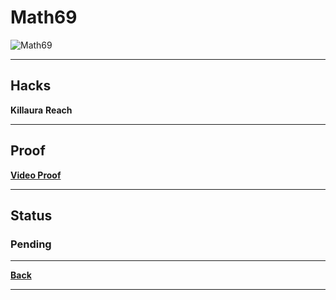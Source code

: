 # Math69
![Math69](http://cravatar.eu/helmhead/Math69/64.png "Math69")

***

## Hacks
**Killaura**
**Reach**

***

## Proof
**[Video Proof](https://www.youtube.com/watch?v=pcdhmybrL70 "YouTube")**

***

## Status
### **Pending**

***

**[Back](https://github.com/ViperRage/CakeRage/blob/master/Player%20Reports.md)**

***

